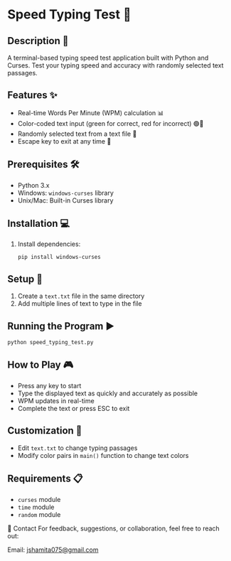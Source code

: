 # Speed Typing Test 🚀 

## Description 📝
A terminal-based typing speed test application built with Python and Curses. Test your typing speed and accuracy with randomly selected text passages.

## Features ✨
- Real-time Words Per Minute (WPM) calculation 📊
- Color-coded text input (green for correct, red for incorrect) 🟢🔴
- Randomly selected text from a text file 🎲
- Escape key to exit at any time 🚪

## Prerequisites 🛠️
- Python 3.x
- Windows: `windows-curses` library
- Unix/Mac: Built-in Curses library

## Installation 💻
1. Install dependencies:
   ```
   pip install windows-curses
   ```

## Setup 🔧
1. Create a `text.txt` file in the same directory
2. Add multiple lines of text to type in the file

## Running the Program ▶️
```
python speed_typing_test.py
```

## How to Play 🎮
- Press any key to start
- Type the displayed text as quickly and accurately as possible
- WPM updates in real-time
- Complete the text or press ESC to exit

## Customization 🎨
- Edit `text.txt` to change typing passages
- Modify color pairs in `main()` function to change text colors

## Requirements 📋
- `curses` module
- `time` module
- `random` module

📧 Contact For feedback, suggestions, or collaboration, feel free to reach out:

Email: jshamita075@gmail.com
